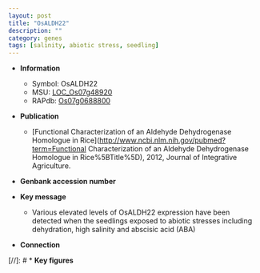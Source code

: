 ```yaml
---
layout: post
title: "OsALDH22"
description: ""
category: genes
tags: [salinity, abiotic stress, seedling]
---
```


* **Information**  
    + Symbol: OsALDH22  
    + MSU: [LOC_Os07g48920](http://rice.plantbiology.msu.edu/cgi-bin/ORF_infopage.cgi?orf=LOC_Os07g48920)  
    + RAPdb: [Os07g0688800](http://rapdb.dna.affrc.go.jp/viewer/gbrowse_details/irgsp1?name=Os07g0688800)  

* **Publication**  
    + [Functional Characterization of an Aldehyde Dehydrogenase Homologue in Rice](http://www.ncbi.nlm.nih.gov/pubmed?term=Functional Characterization of an Aldehyde Dehydrogenase Homologue in Rice%5BTitle%5D), 2012, Journal of Integrative Agriculture.

* **Genbank accession number**  

* **Key message**  
    + Various elevated levels of OsALDH22 expression have been detected when the seedlings exposed to abiotic stresses including dehydration, high salinity and abscisic acid (ABA)

* **Connection**  

[//]: # * **Key figures**  


